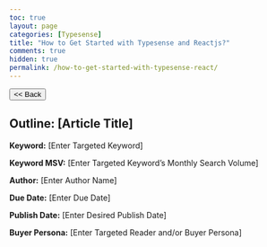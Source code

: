 ```yaml
---
toc: true
layout: page
categories: [Typesense]
title: "How to Get Started with Typesense and Reactjs?"
comments: true
hidden: true
permalink: /how-to-get-started-with-typesense-react/
---
```


<button class="back-button" onclick="window.history.back()"><< Back</button>

## Outline: [Article Title]

**Keyword:** [Enter Targeted Keyword]

**Keyword MSV:** [Enter Targeted Keyword’s Monthly Search Volume]

**Author:** [Enter Author Name]

**Due Date:** [Enter Due Date]

**Publish Date:** [Enter Desired Publish Date]

**Buyer Persona:** [Enter Targeted Reader and/or Buyer Persona]

<br>

